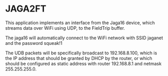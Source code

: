 # JAGA2FT

This application implements an interface from the Jaga16 device,
which streams data over WiFi using UDP, to the FieldTrip buffer.

The jaga16 will automatically connect to the WiFi network with SSID
jaganet and the password squeak!1

The UDB packets will be specifically broadcast to 192.168.8.100,
which is the IP address that should be granted by DHCP by the router,
or which should be configured as static address with router
192.168.8.1 and netmask 255.255.255.0.

